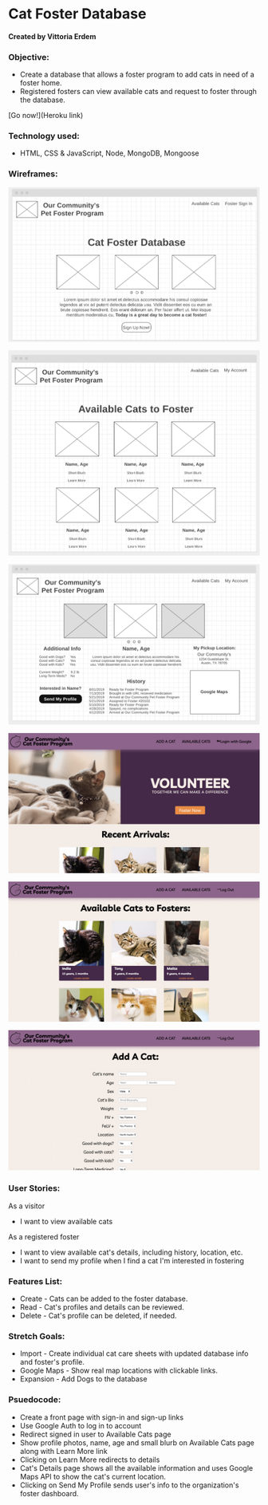 # **Cat Foster Database**
#### Created by Vittoria Erdem

### **Objective:**
* Create a database that allows a foster program to add cats in need of a foster home. 
* Registered fosters can view available cats and request to foster through the database. 

[Go now!](Heroku link)

### **Technology used:**
* HTML, CSS & JavaScript, Node, MongoDB, Mongoose

### **Wireframes:**
![cat-foster-database-home-page-wireframe](./images/home-page.png)

![cat-foster-database-available-cats-wireframe](./images/available-cats.png)

![cat-foster-database-available-cats-details-wireframe](./images/available-cats-details.png)

![cat-foster-database-home-page](./images/home-page-live-view.png)

![cat-foster-database-available-cats](./images/available-cats-live-view.png)

![cat-foster-database-available-cats-details](./images/add-a-cat-live-view.png)

### **User Stories:**
As a visitor
* I want to view available cats 

As a registered foster
* I want to view available cat's details, including history, location, etc.
* I want to send my profile when I find a cat I'm interested in fostering

### **Features List:**
* Create - Cats can be added to the foster database.
* Read - Cat's profiles and details can be reviewed. 
* Delete - Cat's profile can be deleted, if needed. 

### **Stretch Goals:**
* Import -  Create individual cat care sheets with updated database info and foster's profile.
* Google Maps - Show real map locations with clickable links. 
* Expansion - Add Dogs to the database


### **Psuedocode:**
* Create a front page with sign-in and sign-up links
* Use Google Auth to log in to account
* Redirect signed in user to Available Cats page
* Show profile photos, name, age and small blurb on Available Cats page along with Learn More link 
* Clicking on Learn More redirects to details
* Cat's Details page shows all the available information and uses Google Maps API to show the cat's current location. 
* Clicking on Send My Profile sends user's info to the organization's foster dashboard. 

